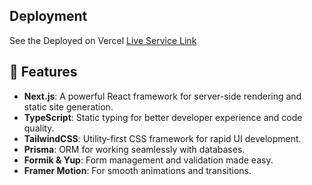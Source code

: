 ## Deployment

See the Deployed on Vercel 
 [Live Service Link](https://boostrip-f1075m8cq-irtecs-projects.vercel.app/)


## 🚀 **Features**
- **Next.js**: A powerful React framework for server-side rendering and static site generation.
- **TypeScript**: Static typing for better developer experience and code quality.
- **TailwindCSS**: Utility-first CSS framework for rapid UI development.
- **Prisma**: ORM for working seamlessly with databases.
- **Formik & Yup**: Form management and validation made easy.
- **Framer Motion**: For smooth animations and transitions.

